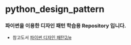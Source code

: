 # python_design_pattern

### 파이썬을 이용한 디자인 패턴 학습용 Repository 입니다.

* 참고도서 [파이썬 디자인 패턴2/e](https://www.yes24.com/Product/Goods/67024256)
